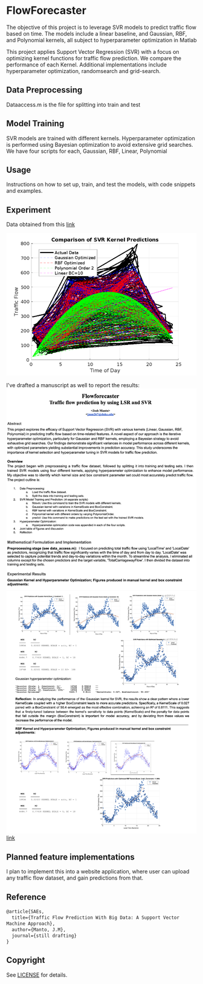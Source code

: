 # FlowForecaster
The objective of this project is to leverage SVR models to predict traffic flow based on time. The models include a linear baseline, and Gaussian, RBF, and Polynomial kernels, all subject to hyperparameter optimization in Matlab

This project applies Support Vector Regression (SVR) with a focus on optimizing kernel functions for traffic flow prediction. We compare the performance of each Kernel. Additional implementations include hyperparameter optimization, randomsearch and grid-search. 

## Data Preprocessing
Dataaccess.m is the file for splitting into train and test

## Model Training
SVR models are trained with different kernels. Hyperparameter optimization is performed using Bayesian optimization to avoid extensive grid searches.
We have four scripts for each, Gaussian, RBF, Linear, Polynomial

## Usage
Instructions on how to set up, train, and test the models, with code snippets and examples.

## Experiment

Data obtained from this [link](https://hub.arcgis.com/datasets/9cb86b342f2d4f228067a7437a7f7313/about)

![Results from test data](/Figures/CombinedKernelPredictions.png)

I've drafted a manuscript as well to report the results: 
![link](/Figures/flowforecaster1.png)
![link](/Figures/flowforecaster2.png)
[link](/FlowForecaster_manuscript.pdf)


## Planned feature implementations

I plan to implement this into a website application, where user can upload any traffic flow dataset, and gain predictions from that. 

## Reference

	@article{SAEs,  
	  title={Traffic Flow Prediction With Big Data: A Support Vector Machine Approach},  
	  author={Manto, J.M},
	  journal={still drafting}
	}


## Copyright
See [LICENSE](LICENSE) for details.
